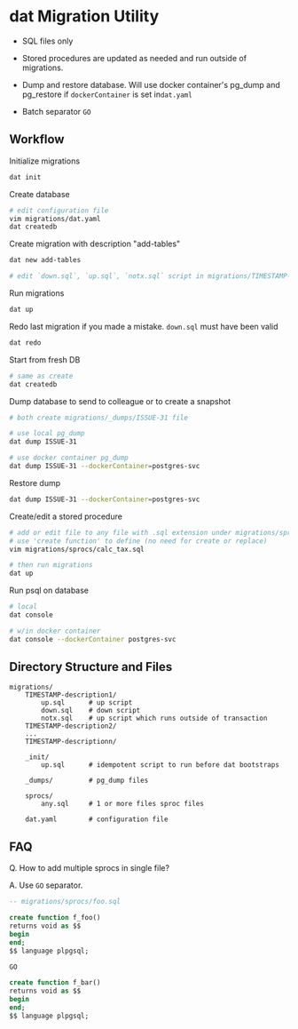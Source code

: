 # dat Migration Utility

* SQL files only

* Stored procedures are updated as needed and run outside of migrations.

* Dump and restore database. Will use docker container's pg_dump and pg_restore
  if `dockerContainer` is set in`dat.yaml`

* Batch separator `GO`

## Workflow

Initialize migrations

```sh
dat init
```

Create database

```sh
# edit configuration file
vim migrations/dat.yaml
dat createdb
```

Create migration with description "add-tables"

```sh
dat new add-tables

# edit `down.sql`, `up.sql`, `notx.sql` script in migrations/TIMESTAMP-add-tables
```

Run migrations

```sh
dat up
```

Redo last migration if you made a mistake. `down.sql` must have been valid

```sh
dat redo
```

Start from fresh DB

```sh
# same as create
dat createdb
```

Dump database to send to colleague or to create a snapshot

```sh
# both create migrations/_dumps/ISSUE-31 file

# use local pg_dump
dat dump ISSUE-31

# use docker container pg_dump
dat dump ISSUE-31 --dockerContainer=postgres-svc
```

Restore dump

```sh
dat dump ISSUE-31 --dockerContainer=postgres-svc
```

Create/edit a stored procedure

```sh
# add or edit file to any file with .sql extension under migrations/sprocs
# use 'create function' to define (no need for create or replace)
vim migrations/sprocs/calc_tax.sql

# then run migrations
dat up
```

Run psql on database

```sh
# local
dat console

# w/in docker container
dat console --dockerContainer postgres-svc
```

## Directory Structure and Files

```
migrations/
    TIMESTAMP-description1/
        up.sql      # up script
        down.sql    # down script
        notx.sql    # up script which runs outside of transaction
    TIMESTAMP-description2/
    ...
    TIMESTAMP-descriptionn/

    _init/
        up.sql      # idempotent script to run before dat bootstraps

    _dumps/         # pg_dump files

    sprocs/
        any.sql     # 1 or more files sproc files

    dat.yaml        # configuration file
```

## FAQ

Q. How to add multiple sprocs in single file?

A. Use `GO` separator.

```sql
-- migrations/sprocs/foo.sql

create function f_foo()
returns void as $$
begin
end;
$$ language plpgsql;

GO

create function f_bar()
returns void as $$
begin
end;
$$ language plpgsql;
```
